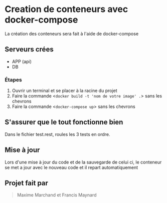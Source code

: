 # Creation de conteneurs avec docker-compose

La création des conteneurs sera fait à l'aide de docker-compose

## Serveurs crées
- APP (api)
- DB

### Étapes
1. Ouvrir un terminal et se placer à la racine du projet
2. Faire la commande <`docker build -t 'nom de votre image' .`> sans les chevrons
3. Faire la commande <`docker-compose up`> sans les chevrons

## S'assurer que le tout fonctionne bien

Dans le fichier test.rest, roules les 3 tests en ordre.


## Mise à jour

Lors d'une mise à jour du code et de la sauvegarde de celui ci, le conteneur se met a jour avec le nouveau code et il repart automatiquement


## Projet fait par 
> Maxime Marchand et Francis Maynard